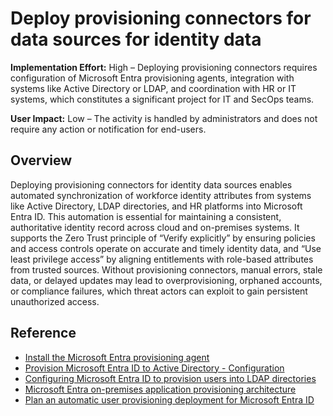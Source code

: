 #  Deploy provisioning connectors for data sources for identity data

**Implementation Effort:** High – Deploying provisioning connectors requires configuration of Microsoft Entra provisioning agents, integration with systems like Active Directory or LDAP, and coordination with HR or IT systems, which constitutes a significant project for IT and SecOps teams.

**User Impact:** Low – The activity is handled by administrators and does not require any action or notification for end-users.

## Overview

Deploying provisioning connectors for identity data sources enables automated synchronization of workforce identity attributes from systems like Active Directory, LDAP directories, and HR platforms into Microsoft Entra ID. This automation is essential for maintaining a consistent, authoritative identity record across cloud and on-premises systems. It supports the Zero Trust principle of “Verify explicitly” by ensuring policies and access controls operate on accurate and timely identity data, and “Use least privilege access” by aligning entitlements with role-based attributes from trusted sources. Without provisioning connectors, manual errors, stale data, or delayed updates may lead to overprovisioning, orphaned accounts, or compliance failures, which threat actors can exploit to gain persistent unauthorized access.

## Reference

* [Install the Microsoft Entra provisioning agent](https://learn.microsoft.com/entra/identity/hybrid/cloud-sync/how-to-install)
* [Provision Microsoft Entra ID to Active Directory - Configuration](https://learn.microsoft.com/entra/identity/hybrid/cloud-sync/how-to-configure-entra-to-active-directory)
* [Configuring Microsoft Entra ID to provision users into LDAP directories](https://learn.microsoft.com/entra/identity/app-provisioning/on-premises-ldap-connector-configure)
* [Microsoft Entra on-premises application provisioning architecture](https://learn.microsoft.com/entra/identity/app-provisioning/on-premises-application-provisioning-architecture)
* [Plan an automatic user provisioning deployment for Microsoft Entra ID](https://learn.microsoft.com/entra/identity/app-provisioning/plan-auto-user-provisioning)
